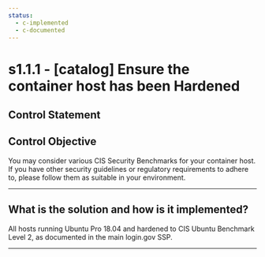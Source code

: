 ```yaml
---
status:
  - c-implemented
  - c-documented
---
```


# s1.1.1 - \[catalog\] Ensure the container host has been Hardened

## Control Statement

## Control Objective

You may consider various CIS Security Benchmarks for your container host. If you have other security guidelines or regulatory requirements to adhere to, please follow them as suitable in your environment.

______________________________________________________________________

## What is the solution and how is it implemented?

All hosts running Ubuntu Pro 18.04 and hardened to CIS Ubuntu Benchmark Level 2, as
documented in the main login.gov SSP.

______________________________________________________________________
